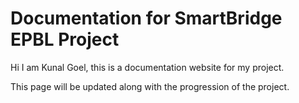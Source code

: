 # Documentation for SmartBridge EPBL Project

Hi I am Kunal Goel, this is a documentation website for my project.

This page will be updated along with the progression of the project.



